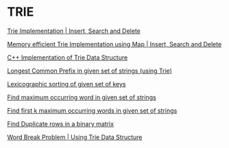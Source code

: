 # TRIE

[Trie Implementation | Insert, Search and Delete
](http://www.techiedelight.com/trie-implementation-insert-search-delete/)

[Memory efficient Trie Implementation using Map | Insert, Search and Delete
](http://www.techiedelight.com/memory-efficient-trie-implementation-using-map-insert-search-delete/)

[C++ Implementation of Trie Data Structure
](http://www.techiedelight.com/cpp-implementation-trie-data-structure/)

[Longest Common Prefix in given set of strings (using Trie)
](http://www.techiedelight.com/longest-common-prefix-given-set-strings-using-trie/)

[Lexicographic sorting of given set of keys
](http://www.techiedelight.com/lexicographic-sorting-given-set-of-keys/)

[Find maximum occurring word in given set of strings
](http://www.techiedelight.com/find-maximum-occurring-word-given-set-strings/)

[Find first k maximum occurring words in given set of strings
](http://www.techiedelight.com/find-first-k-maximum-occurring-words-given-set-strings/)

[Find Duplicate rows in a binary matrix
](http://www.techiedelight.com/find-duplicate-rows-binary-matrix/)

[Word Break Problem | Using Trie Data Structure](http://www.techiedelight.com/word-break-problem-using-trie/)

